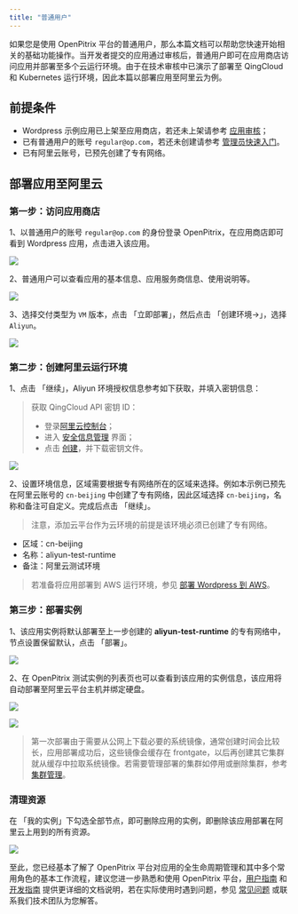 ```yaml
---
title: "普通用户"
---
```


如果您是使用 OpenPitrix 平台的普通用户，那么本篇文档可以帮助您快速开始相关的基础功能操作。当开发者提交的应用通过审核后，普通用户即可在应用商店访问应用并部署至多个云运行环境。由于在技术审核中已演示了部署至 QingCloud 和 Kubernetes 运行环境，因此本篇以部署应用至阿里云为例。

## 前提条件

- Wordpress 示例应用已上架至应用商店，若还未上架请参考 [应用审核](../getting-start/app-review)；
- 已有普通用户的账号 `regular@op.com`，若还未创建请参考 [管理员快速入门](../getting-start/admin-quick-start)。
- 已有阿里云账号，已预先创建了专有网络。

## 部署应用至阿里云

### 第一步：访问应用商店

1、以普通用户的账号 `regular@op.com` 的身份登录 OpenPitrix，在应用商店即可看到 Wordpress 应用，点击进入该应用。

![](https://pek3b.qingstor.com/kubesphere-docs/png/20190618083644.png)

2、普通用户可以查看应用的基本信息、应用服务商信息、使用说明等。

![](https://pek3b.qingstor.com/kubesphere-docs/png/20190618083818.png)

3、选择交付类型为 `VM` 版本，点击 「立即部署」，然后点击 「创建环境→」，选择 `Aliyun`。

![](https://pek3b.qingstor.com/kubesphere-docs/png/20190618084054.png)

### 第二步：创建阿里云运行环境

1、点击 「继续」，Aliyun 环境授权信息参考如下获取，并填入密钥信息：

> 获取 QingCloud API 密钥 ID：
> - 登录[阿里云控制台](https://home.console.aliyun.com/)；
> - 进入 [安全信息管理](https://usercenter.console.aliyun.com/#/manage/ak/) 界面；
> - 点击 [创建](https://usercenter.console.aliyun.com/#/manage/ak/)，并下载密钥文件。

![](https://pek3b.qingstor.com/kubesphere-docs/png/20190618084603.png)

2、设置环境信息，区域需要根据专有网络所在的区域来选择。例如本示例已预先在阿里云账号的 `cn-beijing` 中创建了专有网络，因此区域选择 `cn-beijing`，名称和备注可自定义。完成后点击 「继续」。

> 注意，添加云平台作为云环境的前提是该环境必须已创建了专有网络。


- 区域：cn-beijing
- 名称：aliyun-test-runtime
- 备注：阿里云测试环境

> 若准备将应用部署到 AWS 运行环境，参见 [部署 Wordpress 到 AWS](../user-guide/deploying-app-on-aws.md)。

### 第三步：部署实例

1、该应用实例将默认部署至上一步创建的 **aliyun-test-runtime** 的专有网络中，节点设置保留默认，点击 「部署」。

![](https://pek3b.qingstor.com/kubesphere-docs/png/20190618085111.png)

2、在 OpenPitrix 测试实例的列表页也可以查看到该应用的实例信息，该应用将自动部署至阿里云平台主机并绑定硬盘。

![](https://pek3b.qingstor.com/kubesphere-docs/png/20190618091259.png)

![](https://pek3b.qingstor.com/kubesphere-docs/png/20190618111237.png)


> 第一次部署由于需要从公网上下载必要的系统镜像，通常创建时间会比较长，应用部署成功后，这些镜像会缓存在 frontgate，以后再创建其它集群就从缓存中拉取系统镜像。若需要管理部署的集群如停用或删除集群，参考 [集群管理](../../user-guide/cluster-management)。


### 清理资源

在 「我的实例」下勾选全部节点，即可删除应用的实例，即删除该应用部署在阿里云上用到的所有资源。

![](https://pek3b.qingstor.com/kubesphere-docs/png/20190618173210.png)


至此，您已经基本了解了 OpenPitrix 平台对应用的全生命周期管理和其中多个常用角色的基本工作流程，建议您进一步熟悉和使用 OpenPitrix 平台，[用户指南](../manual-guide/introduction) 和 [开发指南](../developer-guide/introduction) 提供更详细的文档说明，若在实际使用时遇到问题，参见 [常见问题](../faq) 或联系我们技术团队为您解答。